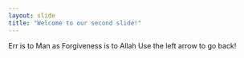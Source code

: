```yaml
---
layout: slide
title: "Welcome to our second slide!"
---
```

Err is to Man as Forgiveness is to Allah
Use the left arrow to go back!
